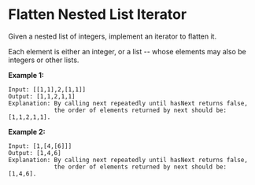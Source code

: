 # Flatten Nested List Iterator

Given a nested list of integers, implement an iterator to flatten it.

Each element is either an integer, or a list -- whose elements may also be integers or other lists.

__Example 1:__

```
Input: [[1,1],2,[1,1]]
Output: [1,1,2,1,1]
Explanation: By calling next repeatedly until hasNext returns false, 
             the order of elements returned by next should be: [1,1,2,1,1].
```

__Example 2:__

```
Input: [1,[4,[6]]]
Output: [1,4,6]
Explanation: By calling next repeatedly until hasNext returns false, 
             the order of elements returned by next should be: [1,4,6].
```
